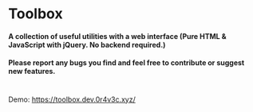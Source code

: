 # Toolbox

#### A collection of useful utilities with a web interface (Pure HTML & JavaScript with jQuery. No backend required.)

#### Please report any bugs you find and feel free to contribute or suggest new features.

#

Demo: https://toolbox.dev.0r4v3c.xyz/
